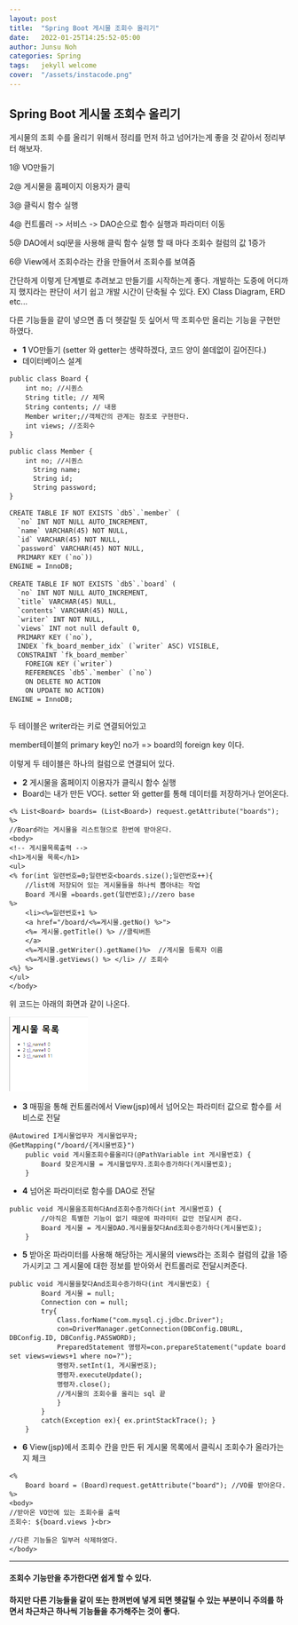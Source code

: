 ```yaml
---
layout: post
title:  "Spring Boot 게시물 조회수 올리기"
date:   2022-01-25T14:25:52-05:00
author: Junsu Noh
categories: Spring
tags:	jekyll welcome
cover:  "/assets/instacode.png"
---
```


## Spring Boot 게시물 조회수 올리기

게시물의 조회 수를 올리기 위해서 정리를 먼저 하고 넘어가는게 좋을 것 같아서 정리부터 해보자.



1@ VO만들기

2@ 게시물을 홈페이지 이용자가 클릭

3@ 클릭시 함수 실행

4@ 컨트롤러 -> 서비스 -> DAO순으로 함수 실행과 파라미터 이동

5@ DAO에서 sql문을 사용해 클릭 함수 실행 할 때 마다 조회수 컬럼의 값 1증가

6@ View에서 조회수라는 칸을 만들어서 조회수를 보여줌



간단하게 이렇게 단계별로 추려보고 만들기를 시작하는게 좋다. 개발하는 도중에 어디까지 했지라는 판단이 서기 쉽고 개발 시간이 단축될 수 있다. EX) Class Diagram, ERD etc...

다른 기능들을 같이 넣으면 좀 더 헷갈릴 듯 싶어서 딱 조회수만 올리는 기능을 구현만 하였다.





- **1** VO만들기 (setter 와 getter는 생략하겠다, 코드 양이 쓸데없이 길어진다.) 
- 데이터베이스 설계

```
public class Board {
	int no; //시퀀스
	String title; // 제목
	String contents; // 내용
	Member writer;//객체간의 관계는 참조로 구현한다.
	int views; //조회수
}
```

```
public class Member {
	int no;	//시퀀스
	  String name;
	  String id;
	  String password;
}
```

```
CREATE TABLE IF NOT EXISTS `db5`.`member` (
  `no` INT NOT NULL AUTO_INCREMENT,
  `name` VARCHAR(45) NOT NULL,
  `id` VARCHAR(45) NOT NULL,
  `password` VARCHAR(45) NOT NULL,
  PRIMARY KEY (`no`))
ENGINE = InnoDB;

CREATE TABLE IF NOT EXISTS `db5`.`board` (
  `no` INT NOT NULL AUTO_INCREMENT,
  `title` VARCHAR(45) NULL,
  `contents` VARCHAR(45) NULL,
  `writer` INT NOT NULL, 
  `views` INT not null default 0,
  PRIMARY KEY (`no`),
  INDEX `fk_board_member_idx` (`writer` ASC) VISIBLE,
  CONSTRAINT `fk_board_member`
    FOREIGN KEY (`writer`)            
    REFERENCES `db5`.`member` (`no`) 
    ON DELETE NO ACTION
    ON UPDATE NO ACTION)
ENGINE = InnoDB;


```

두 테이블은 writer라는 키로 연결되어있고 

member테이블의 primary key인 no가 => board의 foreign key 이다. 

이렇게 두 테이블은 하나의 컬럼으로 연결되어 있다.



- **2** 게시물을 홈페이지 이용자가 클릭시 함수 실행 
- Board는 내가 만든 VO다. setter 와 getter를 통해 데이터를 저장하거나 얻어온다.

```
<% List<Board> boards= (List<Board>) request.getAttribute("boards"); %>
//Board라는 게시물을 리스트형으로 한번에 받아온다.
<body>
<!-- 게시물목록출력 -->
<h1>게시물 목록</h1>
<ul>
<% for(int 일련번호=0;일련번호<boards.size();일련번호++){ 
	//list에 저장되어 있는 게시물들을 하나씩 뽑아내는 작업
	Board 게시물 =boards.get(일련번호);//zero base
%>
    <li><%=일련번호+1 %>
    <a href="/board/<%=게시물.getNo() %>"> 
    <%= 게시물.getTitle() %> //클릭버튼
    </a>
    <%=게시물.getWriter().getName()%>  //게시물 등록자 이름
    <%=게시물.getViews() %> </li> // 조회수
<%} %>
</ul>
</body>
```

위 코드는 아래의 화면과 같이 나온다. 

<img src="https://raw.githubusercontent.com/junsu1026/junsu1026.github.io/images/assets/img/게시물목록창.PNG" alt="게시물목록창" style="zoom:50%;" />





- **3** 매핑을 통해 컨트롤러에서 View(jsp)에서 넘어오는 파라미터 값으로 함수를 서비스로 전달

```
@Autowired I게시물업무자 게시물업무자;
@GetMapping("/board/{게시물번호}")
	public void 게시물조회수를올리다(@PathVariable int 게시물번호) {
		Board 찾은게시물 = 게시물업무자.조회수증가하다(게시물번호);
	}
```



- **4** 넘어온 파라미터로 함수를 DAO로 전달

```
public void 게시물을조회하다And조회수증가하다(int 게시물번호) {
		//아직은 특별한 기능이 없기 때문에 파라미터 값만 전달시켜 준다.
		Board 게시물 = 게시물DAO.게시물을찾다And조회수증가하다(게시물번호);
	}
```



- **5** 받아온 파라미터를 사용해 해당하는 게시물의 views라는 조회수 컬럼의 값을 1증가시키고 그 게시물에 대한 정보를 받아와서 컨트롤러로 전달시켜준다.

```
public void 게시물을찾다And조회수증가하다(int 게시물번호) {
		Board 게시물 = null; 
		Connection con = null;		 
	    try{
	        Class.forName("com.mysql.cj.jdbc.Driver");
	        con=DriverManager.getConnection(DBConfig.DBURL, DBConfig.ID, DBConfig.PASSWORD);
	        PreparedStatement 명령자=con.prepareStatement("update board set views=views+1 where no=?");
	        명령자.setInt(1, 게시물번호);
	        명령자.executeUpdate();
	        명령자.close();
	        //게시물의 조회수를 올리는 sql 끝
	        }
	    }
		catch(Exception ex){ ex.printStackTrace(); }
	}
```



- **6** View(jsp)에서 조회수 칸을 만든 뒤 게시물 목록에서 클릭시 조회수가 올라가는지 체크

```
<% 
	Board board = (Board)request.getAttribute("board"); //VO를 받아온다.
%>
<body>
//받아온 VO안에 있는 조회수를 출력
조회수: ${board.views }<br>

//다른 기능들은 일부러 삭제하였다.
</body>
```

------



#### 조회수 기능만을 추가한다면 쉽게 할 수 있다. 

#### 하지만 다른 기능들을 같이 또는 한꺼번에 넣게 되면 헷갈릴 수 있는 부분이니 주의를 하면서 차근차근 하나씩 기능들을 추가해주는 것이 좋다.
